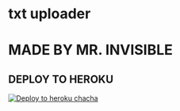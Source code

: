 # txt uploader

# MADE BY MR. INVISIBLE


## DEPLOY TO HEROKU


[![Deploy to heroku chacha](https://www.herokucdn.com/deploy/button.svg)](https://dashboard.heroku.com/new?template=https://github.com/Gurubhai1234/txttovideo-txt-ADVANCED)
